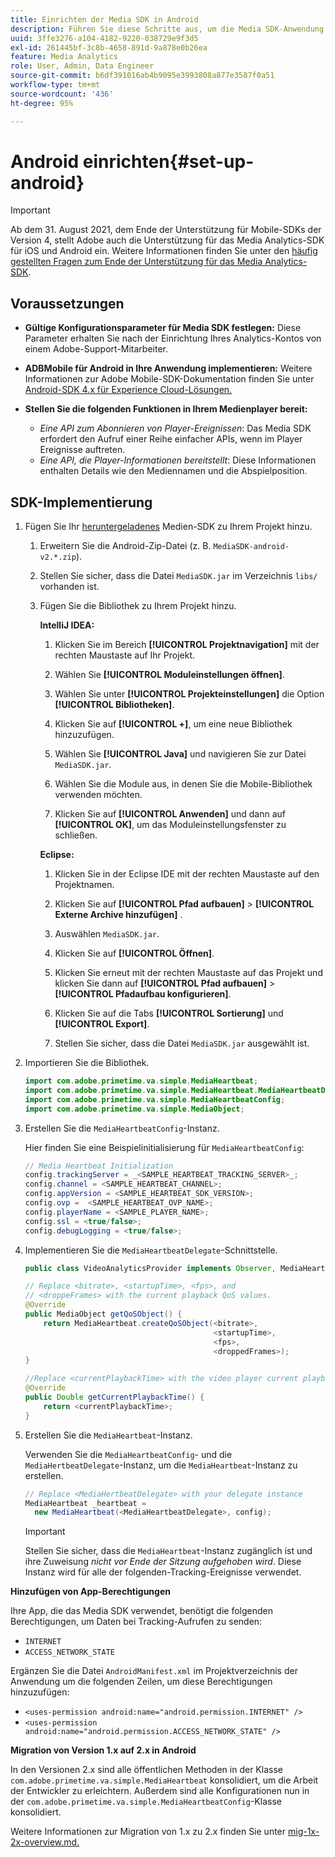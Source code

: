 ```yaml
---
title: Einrichten der Media SDK in Android
description: Führen Sie diese Schritte aus, um die Media SDK-Anwendung unter Android einzurichten.
uuid: 3ffe3276-a104-4182-9220-038729e9f3d5
exl-id: 261445bf-3c8b-4658-891d-9a878e0b26ea
feature: Media Analytics
role: User, Admin, Data Engineer
source-git-commit: b6df391016ab4b9095e3993808a877e3587f0a51
workflow-type: tm+mt
source-wordcount: '436'
ht-degree: 95%

---
```


# Android einrichten{#set-up-android}

>[!IMPORTANT]
>
>Ab dem 31. August 2021, dem Ende der Unterstützung für Mobile-SDKs der Version 4, stellt Adobe auch die Unterstützung für das Media Analytics-SDK für iOS und Android ein.  Weitere Informationen finden Sie unter den [häufig gestellten Fragen zum Ende der Unterstützung für das Media Analytics-SDK](/help/sdk-implement/end-of-support-faqs.md).


## Voraussetzungen 

* **Gültige Konfigurationsparameter für Media SDK festlegen:** Diese Parameter erhalten Sie nach der Einrichtung Ihres Analytics-Kontos von einem Adobe-Support-Mitarbeiter.
* **ADBMobile für Android in Ihre Anwendung implementieren:** Weitere Informationen zur Adobe Mobile-SDK-Dokumentation finden Sie unter [Android-SDK 4.x für Experience Cloud-Lösungen.](https://experienceleague.adobe.com/docs/mobile-services/android/overview.html?lang=de)

* **Stellen Sie die folgenden Funktionen in Ihrem Medienplayer bereit:**
   * *Eine API zum Abonnieren von Player-Ereignissen*: Das Media SDK erfordert den Aufruf einer Reihe einfacher APIs, wenn im Player Ereignisse auftreten.
   * *Eine API, die Player-Informationen bereitstellt*: Diese Informationen enthalten Details wie den Mediennamen und die Abspielposition.

## SDK-Implementierung

1. Fügen Sie Ihr [heruntergeladenes](/help/sdk-implement/download-sdks.md#download-2x-sdks) Medien-SDK zu Ihrem Projekt hinzu.

   1. Erweitern Sie die Android-Zip-Datei (z. B. `MediaSDK-android-v2.*.zip`).
   1. Stellen Sie sicher, dass die Datei `MediaSDK.jar` im Verzeichnis `libs/` vorhanden ist.

   1. Fügen Sie die Bibliothek zu Ihrem Projekt hinzu.

      **IntelliJ IDEA:**

      1. Klicken Sie im Bereich **[!UICONTROL Projektnavigation]** mit der rechten Maustaste auf Ihr Projekt.
      1. Wählen Sie **[!UICONTROL Moduleinstellungen öffnen]**.
      1. Wählen Sie unter **[!UICONTROL Projekteinstellungen]** die Option **[!UICONTROL Bibliotheken]**.

      1. Klicken Sie auf **[!UICONTROL +]**, um eine neue Bibliothek hinzuzufügen.
      1. Wählen Sie **[!UICONTROL Java]** und navigieren Sie zur Datei `MediaSDK.jar`.

      1. Wählen Sie die Module aus, in denen Sie die Mobile-Bibliothek verwenden möchten.
      1. Klicken Sie auf **[!UICONTROL Anwenden]** und dann auf **[!UICONTROL OK]**, um das Moduleinstellungsfenster zu schließen.

      **Eclipse:**

      1. Klicken Sie in der Eclipse IDE mit der rechten Maustaste auf den Projektnamen.
      1. Klicken Sie auf **[!UICONTROL Pfad aufbauen]** > **[!UICONTROL Externe Archive hinzufügen]** .
      1. Auswählen `MediaSDK.jar`.
      1. Klicken Sie auf **[!UICONTROL Öffnen]**.
      1. Klicken Sie erneut mit der rechten Maustaste auf das Projekt und klicken Sie dann auf  **[!UICONTROL Pfad aufbauen]** > **[!UICONTROL Pfadaufbau konfigurieren]**.
      1. Klicken Sie auf die Tabs **[!UICONTROL Sortierung]** und **[!UICONTROL Export]**.

      1. Stellen Sie sicher, dass die Datei `MediaSDK.jar` ausgewählt ist.


1. Importieren Sie die Bibliothek.

   ```java
   import com.adobe.primetime.va.simple.MediaHeartbeat;
   import com.adobe.primetime.va.simple.MediaHeartbeat.MediaHeartbeatDelegate;
   import com.adobe.primetime.va.simple.MediaHeartbeatConfig;
   import com.adobe.primetime.va.simple.MediaObject;
   ```

1. Erstellen Sie die `MediaHeartbeatConfig`-Instanz.

   Hier finden Sie eine Beispielinitialisierung für `MediaHeartbeatConfig`:

   ```java
   // Media Heartbeat Initialization
   config.trackingServer = _<SAMPLE_HEARTBEAT_TRACKING_SERVER>_;
   config.channel = <SAMPLE_HEARTBEAT_CHANNEL>;
   config.appVersion = <SAMPLE_HEARTBEAT_SDK_VERSION>;
   config.ovp =  <SAMPLE_HEARTBEAT_OVP_NAME>;
   config.playerName = <SAMPLE_PLAYER_NAME>;
   config.ssl = <true/false>;
   config.debugLogging = <true/false>;
   ```

1. Implementieren Sie die `MediaHeartbeatDelegate`-Schnittstelle.

   ```java
   public class VideoAnalyticsProvider implements Observer, MediaHeartbeatDelegate{}
   ```

   ```java
   // Replace <bitrate>, <startupTime>, <fps>, and  
   // <droppeFrames> with the current playback QoS values.  
   @Override
   public MediaObject getQoSObject() {
       return MediaHeartbeat.createQoSObject(<bitrate>,  
                                             <startupTime>,  
                                             <fps>,  
                                             <droppedFrames>);
   }
   
   //Replace <currentPlaybackTime> with the video player current playback time
   @Override
   public Double getCurrentPlaybackTime() {
       return <currentPlaybackTime>;
   }
   ```

1. Erstellen Sie die `MediaHeartbeat`-Instanz.

   Verwenden Sie die `MediaHeartbeatConfig`- und die `MediaHertbeatDelegate`-Instanz, um die `MediaHeartbeat`-Instanz zu erstellen.

   ```java
   // Replace <MediaHertbeatDelegate> with your delegate instance
   MediaHeartbeat _heartbeat =  
     new MediaHeartbeat(<MediaHeartbeatDelegate>, config);
   ```

   >[!IMPORTANT]
   >
   >Stellen Sie sicher, dass die `MediaHeartbeat`-Instanz zugänglich ist und ihre Zuweisung *nicht vor Ende der Sitzung aufgehoben wird*. Diese Instanz wird für alle der folgenden-Tracking-Ereignisse verwendet.

**Hinzufügen von App-Berechtigungen**

Ihre App, die das Media SDK verwendet, benötigt die folgenden Berechtigungen, um Daten bei Tracking-Aufrufen zu senden:

* `INTERNET`
* `ACCESS_NETWORK_STATE`

Ergänzen Sie die Datei `AndroidManifest.xml` im Projektverzeichnis der Anwendung um die folgenden Zeilen, um diese Berechtigungen hinzuzufügen:

* `<uses-permission android:name="android.permission.INTERNET" />`
* `<uses-permission android:name="android.permission.ACCESS_NETWORK_STATE" />`

**Migration von Version 1.x auf 2.x in Android**

In den Versionen 2.x sind alle öffentlichen Methoden in der Klasse `com.adobe.primetime.va.simple.MediaHeartbeat` konsolidiert, um die Arbeit der Entwickler zu erleichtern. Außerdem sind alle Konfigurationen nun in der `com.adobe.primetime.va.simple.MediaHeartbeatConfig`-Klasse konsolidiert.

Weitere Informationen zur Migration von 1.x zu 2.x finden Sie unter [mig-1x-2x-overview.md.](/help/sdk-implement/va-1x-to-2x/mig-1x-2x-overview.md)
